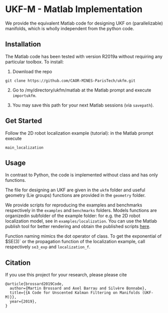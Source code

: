 
UKF-M - Matlab Implementation
===============================================================================
We provide the equivalent Matlab code for designing UKF on (parallelizable)
manifolds, which is wholly independent from the python code.

Installation
--------------------------------------------------------------------------------

The Matlab code has been tested with version R2019a without requiring any 
particular toolbox. To install:

1.  Download the repo
```
git clone https://github.com/CAOR-MINES-ParisTech/ukfm.git
```

2. Go to /my/directory/ukfm/matlab at the Matlab prompt and execute
   ``importukfm``.

3. You may save this path for your next Matlab sessions (via ``savepath``).

Get Started
--------------------------------------------------------------------------------
Follow the 2D robot localization example (tutorial): in the Matlab prompt
execute
```
main_localization
```
  
Usage
--------------------------------------------------------------------------------
In contrast to Python, the code is implemented without class and has only
functions.

The file for designing an UKF are given in the ``ukfm`` folder and useful
geometry (Lie groups) functions are provided in the ``geometry`` folder.

We provide scripts for reproducing the examples and benchmarks respectively in
the ``examples`` and ``benchmarks`` folders. Models functions are organizedin
subfolder of the example folder: for e.g. the 2D robot localization model, see
in ``examples/localization``. You can use the Matlab publish tool for better
rendering and obtain the published scripts
[here](https://caor-mines-paristech.github.io/ukfm/matlab.html).

Function naming mimics the dot operator of class. To get the exponential of
$SE(3)` or the propagation function of the localization example, call
respectively ``se3_exp`` and ``localization_f``.

Citation
--------------------------------------------------------------------------------
If you use this project for your research, please please cite
```
@article{brossard2019Code,
  author={Martin Brossard and Axel Barrau and Silvère Bonnabe},
  title={{A Code for Unscented Kalman Filtering on Manifolds (UKF-M)}},
  year={2019},
}
```

